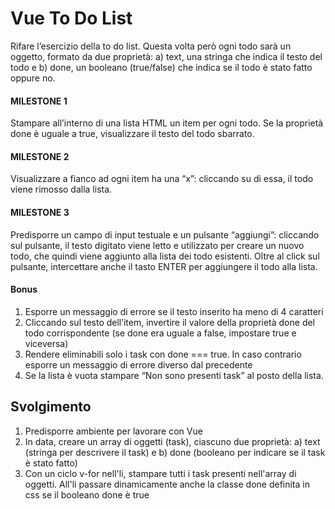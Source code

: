 # Vue To Do List

Rifare l’esercizio della to do list. Questa volta però ogni todo sarà un oggetto, formato da due proprietà: a) text, una stringa che indica il testo del todo e b) done, un booleano (true/false) che indica se il todo è stato fatto oppure no.

#### MILESTONE 1

Stampare all’interno di una lista HTML un item per ogni todo.
Se la proprietà done è uguale a true, visualizzare il testo del todo sbarrato.

#### MILESTONE 2

Visualizzare a fianco ad ogni item ha una “x”: cliccando su di essa, il todo viene rimosso dalla lista.

#### MILESTONE 3

Predisporre un campo di input testuale e un pulsante “aggiungi”: cliccando sul pulsante, il testo digitato viene letto e utilizzato per creare un nuovo todo, che quindi viene aggiunto alla lista dei todo esistenti. Oltre al click sul pulsante, intercettare anche il tasto ENTER per aggiungere il todo alla lista.

#### Bonus

1. Esporre un messaggio di errore se il testo inserito ha meno di 4 caratteri
2. Cliccando sul testo dell’item, invertire il valore della proprietà done del todo corrispondente (se done era uguale a false, impostare true e viceversa)
3. Rendere eliminabili solo i task con done === true. In caso contrario esporre un messaggio di errore diverso dal precedente
4. Se la lista è vuota stampare “Non sono presenti task” al posto della lista.

## Svolgimento

1. Predisporre ambiente per lavorare con Vue
2. In data, creare un array di oggetti (task), ciascuno due proprietà: a) text (stringa per descrivere il task) e b) done (booleano per indicare se il task è stato fatto)
3. Con un ciclo v-for nell'li, stampare tutti i task presenti nell'array di oggetti. All'li passare dinamicamente anche la classe done definita in css se il booleano done è true
